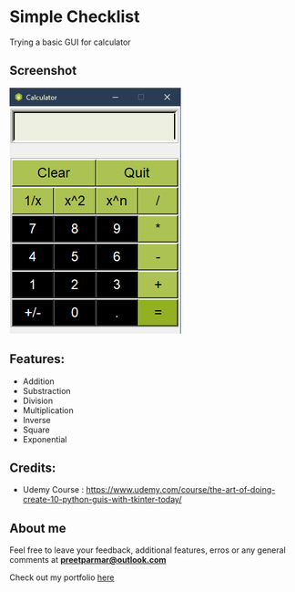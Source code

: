# Simple Checklist
Trying a basic GUI for calculator

## Screenshot
![GUI](/04.%20Calculator/Assets/screenshot.png)

## Features:
- Addition
- Substraction
- Division
- Multiplication
- Inverse
- Square
- Exponential

## Credits:
- Udemy Course : https://www.udemy.com/course/the-art-of-doing-create-10-python-guis-with-tkinter-today/

## About me
Feel free to leave your feedback, additional features, erros or any general comments at **preetparmar@outlook.com**

Check out my portfolio [here](https://preetparmar.github.io/ "My Portfolio")

